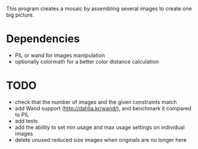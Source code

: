 
This program creates a mosaic by assembling several images to create one big picture.

# Dependencies
- PIL or wand for images manipulation
- optionally colormath for a better color distance calculation

# TODO
- check that the number of images and the given constraints match
- add Wand support (http://dahlia.kr/wand/), and benchmark it compared to PIL
- add tests
- add the ability to set min usage and max usage settings on individual images
- delete unused reduced size images when originals are no longer here

